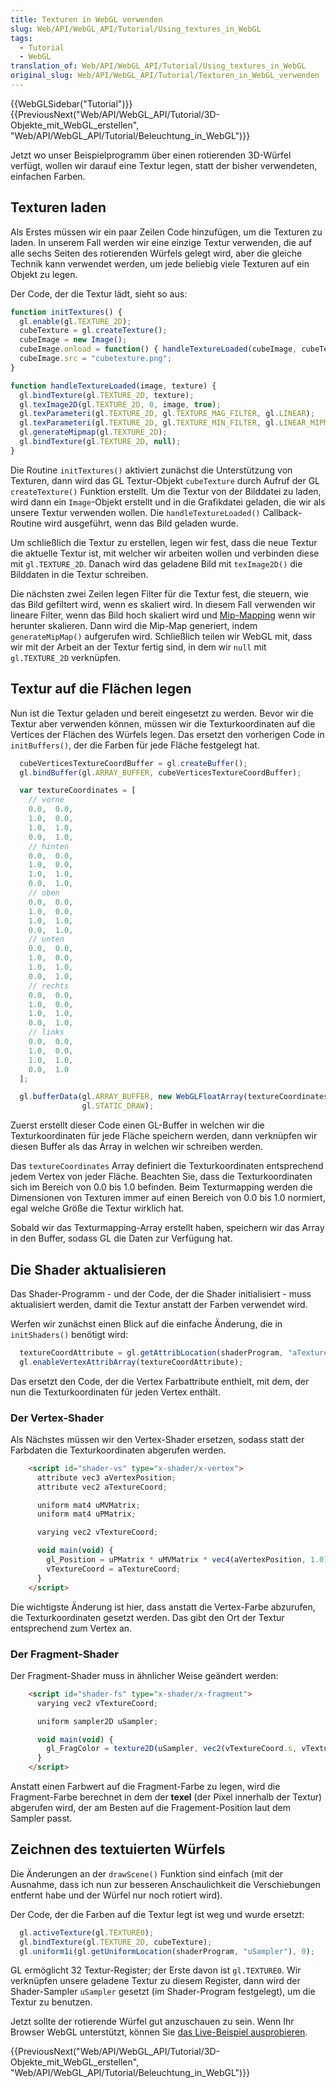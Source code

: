```yaml
---
title: Texturen in WebGL verwenden
slug: Web/API/WebGL_API/Tutorial/Using_textures_in_WebGL
tags:
  - Tutorial
  - WebGL
translation_of: Web/API/WebGL_API/Tutorial/Using_textures_in_WebGL
original_slug: Web/API/WebGL_API/Tutorial/Texturen_in_WebGL_verwenden
---
```

{{WebGLSidebar("Tutorial")}} {{PreviousNext("Web/API/WebGL_API/Tutorial/3D-Objekte_mit_WebGL_erstellen", "Web/API/WebGL_API/Tutorial/Beleuchtung_in_WebGL")}}

Jetzt wo unser Beispielprogramm über einen rotierenden 3D-Würfel verfügt, wollen wir darauf eine Textur legen, statt der bisher verwendeten, einfachen Farben.

## Texturen laden

Als Erstes müssen wir ein paar Zeilen Code hinzufügen, um die Texturen zu laden. In unserem Fall werden wir eine einzige Textur verwenden, die auf alle sechs Seiten des rotierenden Würfels gelegt wird, aber die gleiche Technik kann verwendet werden, um jede beliebig viele Texturen auf ein Objekt zu legen.

Der Code, der die Textur lädt, sieht so aus:

```js
function initTextures() {
  gl.enable(gl.TEXTURE_2D);
  cubeTexture = gl.createTexture();
  cubeImage = new Image();
  cubeImage.onload = function() { handleTextureLoaded(cubeImage, cubeTexture); }
  cubeImage.src = "cubetexture.png";
}

function handleTextureLoaded(image, texture) {
  gl.bindTexture(gl.TEXTURE_2D, texture);
  gl.texImage2D(gl.TEXTURE_2D, 0, image, true);
  gl.texParameteri(gl.TEXTURE_2D, gl.TEXTURE_MAG_FILTER, gl.LINEAR);
  gl.texParameteri(gl.TEXTURE_2D, gl.TEXTURE_MIN_FILTER, gl.LINEAR_MIPMAP_NEAREST);
  gl.generateMipmap(gl.TEXTURE_2D);
  gl.bindTexture(gl.TEXTURE_2D, null);
}
```

Die Routine `initTextures()` aktiviert zunächst die Unterstützung von Texturen, dann wird das GL Textur-Objekt `cubeTexture` durch Aufruf der GL `createTexture()` Funktion erstellt. Um die Textur von der Bilddatei zu laden, wird dann ein `Image`-Objekt erstellt und in die Grafikdatei geladen, die wir als unsere Textur verwenden wollen. Die `handleTextureLoaded()` Callback-Routine wird ausgeführt, wenn das Bild geladen wurde.

Um schließlich die Textur zu erstellen, legen wir fest, dass die neue Textur die aktuelle Textur ist, mit welcher wir arbeiten wollen und verbinden diese mit `gl.TEXTURE_2D`. Danach wird das geladene Bild mit `texImage2D()` die Bilddaten in die Textur schreiben.

Die nächsten zwei Zeilen legen Filter für die Textur fest, die steuern, wie das Bild gefiltert wird, wenn es skaliert wird. In diesem Fall verwenden wir lineare Filter, wenn das Bild hoch skaliert wird und [Mip-Mapping](http://de.wikipedia.org/wiki/Mip_Mapping) wenn wir herunter skalieren. Dann wird die Mip-Map generiert, indem `generateMipMap()` aufgerufen wird. Schließlich teilen wir WebGL mit, dass wir mit der Arbeit an der Textur fertig sind, in dem wir `null` mit `gl.TEXTURE_2D` verknüpfen.

## Textur auf die Flächen legen

Nun ist die Textur geladen und bereit eingesetzt zu werden. Bevor wir die Textur aber verwenden können, müssen wir die Texturkoordinaten auf die Vertices der Flächen des Würfels legen. Das ersetzt den vorherigen Code in `initBuffers()`, der die Farben für jede Fläche festgelegt hat.

```js
  cubeVerticesTextureCoordBuffer = gl.createBuffer();
  gl.bindBuffer(gl.ARRAY_BUFFER, cubeVerticesTextureCoordBuffer);

  var textureCoordinates = [
    // vorne
    0.0,  0.0,
    1.0,  0.0,
    1.0,  1.0,
    0.0,  1.0,
    // hinten
    0.0,  0.0,
    1.0,  0.0,
    1.0,  1.0,
    0.0,  1.0,
    // oben
    0.0,  0.0,
    1.0,  0.0,
    1.0,  1.0,
    0.0,  1.0,
    // unten
    0.0,  0.0,
    1.0,  0.0,
    1.0,  1.0,
    0.0,  1.0,
    // rechts
    0.0,  0.0,
    1.0,  0.0,
    1.0,  1.0,
    0.0,  1.0,
    // links
    0.0,  0.0,
    1.0,  0.0,
    1.0,  1.0,
    0.0,  1.0
  ];

  gl.bufferData(gl.ARRAY_BUFFER, new WebGLFloatArray(textureCoordinates),
                gl.STATIC_DRAW);
```

Zuerst erstellt dieser Code einen GL-Buffer in welchen wir die Texturkoordinaten für jede Fläche speichern werden, dann verknüpfen wir diesen Buffer als das Array in welchen wir schreiben werden.

Das `textureCoordinates` Array definiert die Texturkoordinaten entsprechend jedem Vertex von jeder Fläche. Beachten Sie, dass die Texturkoordinaten sich im Bereich von 0.0 bis 1.0 befinden. Beim Texturmapping werden die Dimensionen von Texturen immer auf einen Bereich von 0.0 bis 1.0 normiert, egal welche Größe die Textur wirklich hat.

Sobald wir das Texturmapping-Array erstellt haben, speichern wir das Array in den Buffer, sodass GL die Daten zur Verfügung hat.

## Die Shader aktualisieren

Das Shader-Programm - und der Code, der die Shader initialisiert - muss aktualisiert werden, damit die Textur anstatt der Farben verwendet wird.

Werfen wir zunächst einen Blick auf die einfache Änderung, die in `initShaders()` benötigt wird:

```js
  textureCoordAttribute = gl.getAttribLocation(shaderProgram, "aTextureCoord");
  gl.enableVertexAttribArray(textureCoordAttribute);
```

Das ersetzt den Code, der die Vertex Farbattribute enthielt, mit dem, der nun die Texturkoordinaten für jeden Vertex enthält.

### Der Vertex-Shader

Als Nächstes müssen wir den Vertex-Shader ersetzen, sodass statt der Farbdaten die Texturkoordinaten abgerufen werden.

```html
    <script id="shader-vs" type="x-shader/x-vertex">
      attribute vec3 aVertexPosition;
      attribute vec2 aTextureCoord;

      uniform mat4 uMVMatrix;
      uniform mat4 uPMatrix;

      varying vec2 vTextureCoord;

      void main(void) {
        gl_Position = uPMatrix * uMVMatrix * vec4(aVertexPosition, 1.0);
        vTextureCoord = aTextureCoord;
      }
    </script>
```

Die wichtigste Änderung ist hier, dass anstatt die Vertex-Farbe abzurufen, die Texturkoordinaten gesetzt werden. Das gibt den Ort der Textur entsprechend zum Vertex an.

### Der Fragment-Shader

Der Fragment-Shader muss in ähnlicher Weise geändert werden:

```html
    <script id="shader-fs" type="x-shader/x-fragment">
      varying vec2 vTextureCoord;

      uniform sampler2D uSampler;

      void main(void) {
        gl_FragColor = texture2D(uSampler, vec2(vTextureCoord.s, vTextureCoord.t));
      }
    </script>
```

Anstatt einen Farbwert auf die Fragment-Farbe zu legen, wird die Fragment-Farbe berechnet in dem der **texel** (der Pixel innerhalb der Textur) abgerufen wird, der am Besten auf die Fragement-Position laut dem Sampler passt.

## Zeichnen des textuierten Würfels

Die Änderungen an der `drawScene()` Funktion sind einfach (mit der Ausnahme, dass ich nun zur besseren Anschaulichkeit die Verschiebungen entfernt habe und der Würfel nur noch rotiert wird).

Der Code, der die Farben auf die Textur legt ist weg und wurde ersetzt:

```js
  gl.activeTexture(gl.TEXTURE0);
  gl.bindTexture(gl.TEXTURE_2D, cubeTexture);
  gl.uniform1i(gl.getUniformLocation(shaderProgram, "uSampler"), 0);
```

GL ermöglicht 32 Textur-Register; der Erste davon ist `gl.TEXTURE0`. Wir verknüpfen unsere geladene Textur zu diesem Register, dann wird der Shader-Sampler `uSampler` gesetzt (im Shader-Program festgelegt), um die Textur zu benutzen.

Jetzt sollte der rotierende Würfel gut anzuschauen zu sein. Wenn Ihr Browser WebGL unterstützt, können Sie [das Live-Beispiel ausprobieren](/samples/webgl/sample6/index.html "https://developer.mozilla.org/samples/webgl/sample6/index.html").

{{PreviousNext("Web/API/WebGL_API/Tutorial/3D-Objekte_mit_WebGL_erstellen", "Web/API/WebGL_API/Tutorial/Beleuchtung_in_WebGL")}}
